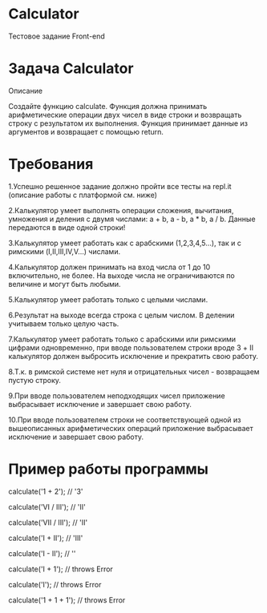 # Calculator
Тестовое задание Front-end


# Задача Calculator

Описание

Создайте функцию calculate. Функция должна принимать арифметические операции двух чисел в виде строки и возвращать строку с результатом их выполнения.
Функция принимает данные из аргументов и возвращает с помощью return.

# Требования

1.Успешно решенное задание должно пройти все тесты на repl.it (описание работы с платформой см. ниже)

2.Калькулятор умеет выполнять операции сложения, вычитания, умножения и деления с двумя числами: a + b, a - b, a * b, a / b. Данные передаются в виде одной строки!

3.Калькулятор умеет работать как с арабскими (1,2,3,4,5…), так и с римскими (I,II,III,IV,V…) числами.

4.Калькулятор должен принимать на вход числа от 1 до 10 включительно, не более. На выходе числа не ограничиваются по величине и могут быть любыми.

5.Калькулятор умеет работать только с целыми числами.

6.Результат на выходе всегда строка с целым числом. В делении учитываем только целую часть.

7.Калькулятор умеет работать только с арабскими или римскими цифрами одновременно, при вводе пользователем строки вроде 3 + II калькулятор должен выбросить исключение и прекратить свою работу.

8.Т.к. в римской системе нет нуля и отрицательных чисел - возвращаем пустую строку.

9.При вводе пользователем неподходящих чисел приложение выбрасывает исключение и завершает свою работу.

10.При вводе пользователем строки не соответствующей одной из вышеописанных арифметических операций приложение выбрасывает исключение и завершает свою работу.


# Пример работы программы

calculate('1 + 2'); // '3'

calculate('VI / III'); // 'II'

calculate('VII / III'); // 'II'

calculate('I + II'); // 'III'

calculate('I - II'); // ''

calculate('I + 1'); // throws Error

calculate('I'); // throws Error

calculate('1 + 1 + 1'); // throws Error
